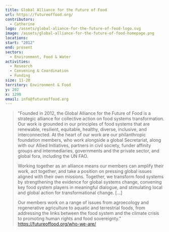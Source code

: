 ```yaml
---
title: Global Alliance for the Future of Food
url: https://futureoffood.org/
contributors:
  - Catherine
logo: /assets/global-aliance-for-the-future-of-food-logo.svg
image: /assets/global-alliance-for-the-future-of-food-homepage.png
locations: 
start: "2012"
end: present
sectors:
  - Environment, Food & Water
activities:
  - Research
  - Convening & Coordination
  - Funding
size: 11-20
territory: Environment & Food
y: 202
x: 1290
email: info@futureoffood.org
---
```

> "Founded in 2012, the Global Alliance for the Future of Food is a strategic alliance for collective action on food systems transformation. Our work is grounded in our principles of food systems that are renewable, resilient, equitable, healthy, diverse, inclusive, and interconnected. At the heart of our work are our philanthropic foundation members, who work alongside a global Secretariat, along with our Allied Initiatives, partners in civil society, funder affinity groups and intermediaries, governments and the private sector, and global fora, including the UN FAO.
> 
> Working together as an alliance means our members can amplify their work, act together, and take a position on pressing global issues aligned with their own missions. Together, we transform food systems by strengthening the evidence for global systems change, convening key food system players in meaningful dialogue, and stimulating local and global action for transformational change. [...]
> 
> Our members work on a range of issues from agroecology and regenerative agriculture to aquatic and terrestrial foods, from addressing the links between the food system and the climate crisis to promoting human rights and food sovereignty."
> https://futureoffood.org/who-we-are/ 
